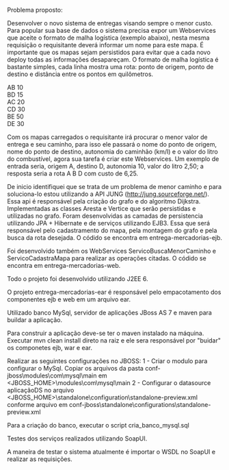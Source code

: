 Problema proposto:

Desenvolver o novo sistema de entregas visando sempre o menor custo. Para popular sua base de dados o sistema precisa 
expor um Webservices que aceite o formato de malha logística (exemplo abaixo), nesta mesma requisição o requisitante 
deverá informar um nome para este mapa. É importante que os mapas sejam persistidos para evitar que a cada novo 
deploy todas as informações desapareçam. O formato de malha logística é bastante simples, cada linha mostra uma rota: 
ponto de origem, ponto de destino e distância entre os pontos em quilômetros.

AB 10  
BD 15  
AC 20  
CD 30  
BE 50  
DE 30  

Com os mapas carregados o requisitante irá procurar o menor valor de entrega e seu caminho, para isso ele passará o 
nome do ponto de origem, nome do ponto de destino, autonomia do caminhão (km/l) e o valor do litro do combustível, 
agora sua tarefa é criar este Webservices. Um exemplo de entrada seria, origem A, destino D, autonomia 10, valor
do litro 2,50; a resposta seria a rota A B D com custo de 6,25.

De inicio identifiquei que se trata de um problema de menor caminho e para soluciona-lo estou utilizando a API 
JUNG (http://jung.sourceforge.net/). Essa api é responsável pela criação do grafo e do algoritmo Dijkstra. Implementadas as classes Aresta e Vertice que serão persistidas e utilizadas no grafo.
Foram desenvolvidas as camadas de persistencia utilizando JPA + Hibernate e de serviços utilizando EJB3. Essa que será responsável pelo cadastramento do mapa, pela montagem do grafo e pela busca da rota desejada. O códido se encontra em entrega-mercadorias-ejb.

Foi desenvolvido também os WebServices ServicoBuscaMenorCaminho e ServicoCadastraMapa para realizar as operações citadas. O códido se encontra em entrega-mercadorias-web.

Todo o projeto foi desenvolvido utilizando J2EE 6.

O projeto entrega-mercadorias-ear é responsável pelo empacotamento dos componentes ejb e web em um arquivo ear.

Utilizado banco MySql, servidor de aplicações JBoss AS 7 e maven para buildar a aplicação.

Para construir a aplicação deve-se ter o maven instalado na máquina. Executar mvn clean install direto na raiz e ele sera responsável por "buidar" os componetes ejb, war e ear.

Realizar as seguintes configurações no JBOSS:
1 - Criar o modulo para configurar o MySql. Copiar os arquivos da pasta conf-jboss\modules\com\mysql\main em
<JBOSS_HOME>\modules\com\mysql\main
2 - Configurar o datasource aplicaçãoDS no arquivo <JBOSS_HOME>\standalone\configuration\standalone-preview.xml conforme arquivo em conf-jboss\standalone\configurations\standalone-preview.xml

Para a criação do banco, executar o script cria_banco_mysql.sql

Testes dos serviços realizados utilizando SoapUI.

A maneira de testar o sistema atualmente é importar o WSDL no SoapUI e realizar as requisições.
